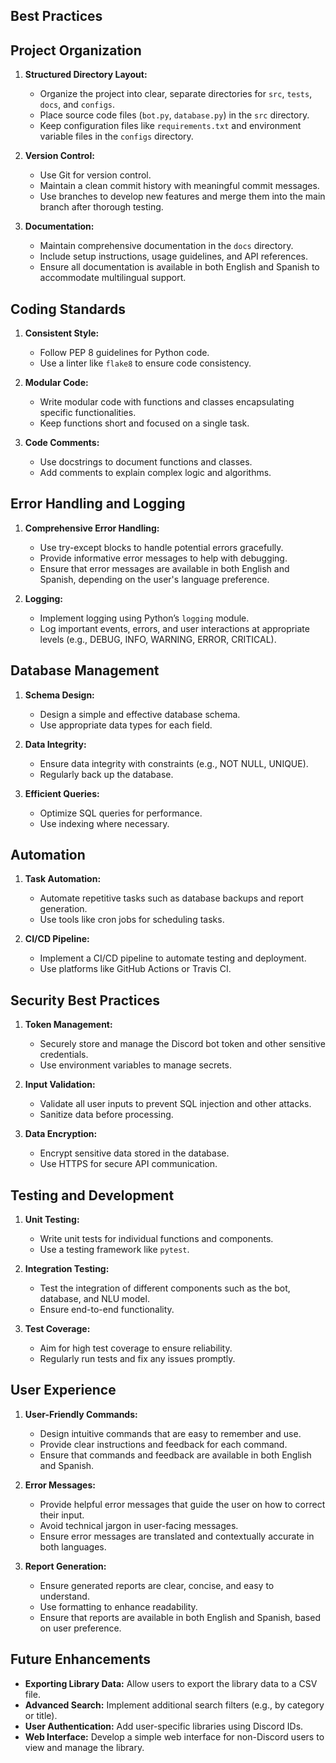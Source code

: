 ## Best Practices

## Project Organization
1. **Structured Directory Layout:**
   - Organize the project into clear, separate directories for `src`, `tests`, `docs`, and `configs`.
   - Place source code files (`bot.py`, `database.py`) in the `src` directory.
   - Keep configuration files like `requirements.txt` and environment variable files in the `configs` directory.

2. **Version Control:**
   - Use Git for version control.
   - Maintain a clean commit history with meaningful commit messages.
   - Use branches to develop new features and merge them into the main branch after thorough testing.

3. **Documentation:**
   - Maintain comprehensive documentation in the `docs` directory.
   - Include setup instructions, usage guidelines, and API references.
   - Ensure all documentation is available in both English and Spanish to accommodate multilingual support.

## Coding Standards
1. **Consistent Style:**
   - Follow PEP 8 guidelines for Python code.
   - Use a linter like `flake8` to ensure code consistency.

2. **Modular Code:**
   - Write modular code with functions and classes encapsulating specific functionalities.
   - Keep functions short and focused on a single task.

3. **Code Comments:**
   - Use docstrings to document functions and classes.
   - Add comments to explain complex logic and algorithms.

## Error Handling and Logging
1. **Comprehensive Error Handling:**
   - Use try-except blocks to handle potential errors gracefully.
   - Provide informative error messages to help with debugging.
   - Ensure that error messages are available in both English and Spanish, depending on the user's language preference.

2. **Logging:**
   - Implement logging using Python’s `logging` module.
   - Log important events, errors, and user interactions at appropriate levels (e.g., DEBUG, INFO, WARNING, ERROR, CRITICAL).

## Database Management
1. **Schema Design:**
   - Design a simple and effective database schema.
   - Use appropriate data types for each field.

2. **Data Integrity:**
   - Ensure data integrity with constraints (e.g., NOT NULL, UNIQUE).
   - Regularly back up the database.

3. **Efficient Queries:**
   - Optimize SQL queries for performance.
   - Use indexing where necessary.

## Automation
1. **Task Automation:**
   - Automate repetitive tasks such as database backups and report generation.
   - Use tools like cron jobs for scheduling tasks.

2. **CI/CD Pipeline:**
   - Implement a CI/CD pipeline to automate testing and deployment.
   - Use platforms like GitHub Actions or Travis CI.

## Security Best Practices
1. **Token Management:**
   - Securely store and manage the Discord bot token and other sensitive credentials.
   - Use environment variables to manage secrets.

2. **Input Validation:**
   - Validate all user inputs to prevent SQL injection and other attacks.
   - Sanitize data before processing.

3. **Data Encryption:**
   - Encrypt sensitive data stored in the database.
   - Use HTTPS for secure API communication.

## Testing and Development
1. **Unit Testing:**
   - Write unit tests for individual functions and components.
   - Use a testing framework like `pytest`.

2. **Integration Testing:**
   - Test the integration of different components such as the bot, database, and NLU model.
   - Ensure end-to-end functionality.

3. **Test Coverage:**
   - Aim for high test coverage to ensure reliability.
   - Regularly run tests and fix any issues promptly.

## User Experience
1. **User-Friendly Commands:**
   - Design intuitive commands that are easy to remember and use.
   - Provide clear instructions and feedback for each command.
   - Ensure that commands and feedback are available in both English and Spanish.

2. **Error Messages:**
   - Provide helpful error messages that guide the user on how to correct their input.
   - Avoid technical jargon in user-facing messages.
   - Ensure error messages are translated and contextually accurate in both languages.

3. **Report Generation:**
   - Ensure generated reports are clear, concise, and easy to understand.
   - Use formatting to enhance readability.
   - Ensure that reports are available in both English and Spanish, based on user preference.

## Future Enhancements
- **Exporting Library Data:** Allow users to export the library data to a CSV file.
- **Advanced Search:** Implement additional search filters (e.g., by category or title).
- **User Authentication:** Add user-specific libraries using Discord IDs.
- **Web Interface:** Develop a simple web interface for non-Discord users to view and manage the library.